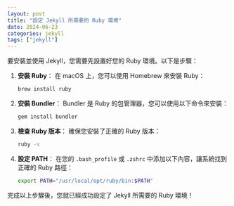 ```yaml
---
layout: post
title: "設定 Jekyll 所需要的 Ruby 環境"
date: 2024-06-23
categories: jekyll
tags: ["jekyll"]
---
```


要安裝並使用 Jekyll，您需要先設置好您的 Ruby 環境。以下是步驟：

1. **安裝 Ruby**：
    在 macOS 上，您可以使用 Homebrew 來安裝 Ruby：

    ```bash
    brew install ruby
    ```

2. **安裝 Bundler**：
    Bundler 是 Ruby 的包管理器，您可以使用以下命令來安裝：

    ```bash
    gem install bundler
    ```

3. **檢查 Ruby 版本**：
    確保您安裝了正確的 Ruby 版本：

    ```bash
    ruby -v
    ```

4. **設定 PATH**：
    在您的 `.bash_profile` 或 `.zshrc` 中添加以下內容，讓系統找到正確的 Ruby 路徑：

    ```bash
    export PATH="/usr/local/opt/ruby/bin:$PATH"
    ```

完成以上步驟後，您就已經成功設定了 Jekyll 所需要的 Ruby 環境！

